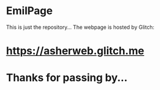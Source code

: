 # EmilPage
This is just the repository...
The webpage is hosted by Glitch:
# https://asherweb.glitch.me
# Thanks for passing by...
